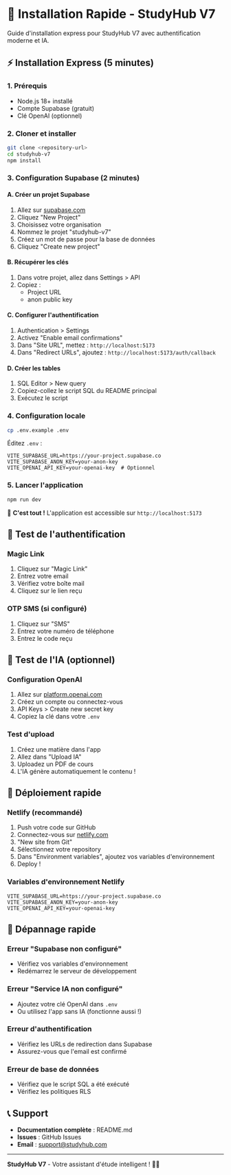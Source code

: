 # 🚀 Installation Rapide - StudyHub V7

Guide d'installation express pour StudyHub V7 avec authentification moderne et IA.

## ⚡ Installation Express (5 minutes)

### 1. Prérequis
- Node.js 18+ installé
- Compte Supabase (gratuit)
- Clé OpenAI (optionnel)

### 2. Cloner et installer
```bash
git clone <repository-url>
cd studyhub-v7
npm install
```

### 3. Configuration Supabase (2 minutes)

#### A. Créer un projet Supabase
1. Allez sur [supabase.com](https://supabase.com)
2. Cliquez "New Project"
3. Choisissez votre organisation
4. Nommez le projet "studyhub-v7"
5. Créez un mot de passe pour la base de données
6. Cliquez "Create new project"

#### B. Récupérer les clés
1. Dans votre projet, allez dans Settings > API
2. Copiez :
   - Project URL
   - anon public key

#### C. Configurer l'authentification
1. Authentication > Settings
2. Activez "Enable email confirmations"
3. Dans "Site URL", mettez : `http://localhost:5173`
4. Dans "Redirect URLs", ajoutez : `http://localhost:5173/auth/callback`

#### D. Créer les tables
1. SQL Editor > New query
2. Copiez-collez le script SQL du README principal
3. Exécutez le script

### 4. Configuration locale
```bash
cp .env.example .env
```

Éditez `.env` :
```env
VITE_SUPABASE_URL=https://your-project.supabase.co
VITE_SUPABASE_ANON_KEY=your-anon-key
VITE_OPENAI_API_KEY=your-openai-key  # Optionnel
```

### 5. Lancer l'application
```bash
npm run dev
```

🎉 **C'est tout !** L'application est accessible sur `http://localhost:5173`

## 🔐 Test de l'authentification

### Magic Link
1. Cliquez sur "Magic Link"
2. Entrez votre email
3. Vérifiez votre boîte mail
4. Cliquez sur le lien reçu

### OTP SMS (si configuré)
1. Cliquez sur "SMS"
2. Entrez votre numéro de téléphone
3. Entrez le code reçu

## 🤖 Test de l'IA (optionnel)

### Configuration OpenAI
1. Allez sur [platform.openai.com](https://platform.openai.com)
2. Créez un compte ou connectez-vous
3. API Keys > Create new secret key
4. Copiez la clé dans votre `.env`

### Test d'upload
1. Créez une matière dans l'app
2. Allez dans "Upload IA"
3. Uploadez un PDF de cours
4. L'IA génère automatiquement le contenu !

## 🚀 Déploiement rapide

### Netlify (recommandé)
1. Push votre code sur GitHub
2. Connectez-vous sur [netlify.com](https://netlify.com)
3. "New site from Git"
4. Sélectionnez votre repository
5. Dans "Environment variables", ajoutez vos variables d'environnement
6. Deploy !

### Variables d'environnement Netlify
```
VITE_SUPABASE_URL=https://your-project.supabase.co
VITE_SUPABASE_ANON_KEY=your-anon-key
VITE_OPENAI_API_KEY=your-openai-key
```

## 🔧 Dépannage rapide

### Erreur "Supabase non configuré"
- Vérifiez vos variables d'environnement
- Redémarrez le serveur de développement

### Erreur "Service IA non configuré"
- Ajoutez votre clé OpenAI dans `.env`
- Ou utilisez l'app sans IA (fonctionne aussi !)

### Erreur d'authentification
- Vérifiez les URLs de redirection dans Supabase
- Assurez-vous que l'email est confirmé

### Erreur de base de données
- Vérifiez que le script SQL a été exécuté
- Vérifiez les politiques RLS

## 📞 Support

- **Documentation complète** : README.md
- **Issues** : GitHub Issues
- **Email** : support@studyhub.com

---

**StudyHub V7** - Votre assistant d'étude intelligent ! 🧠✨